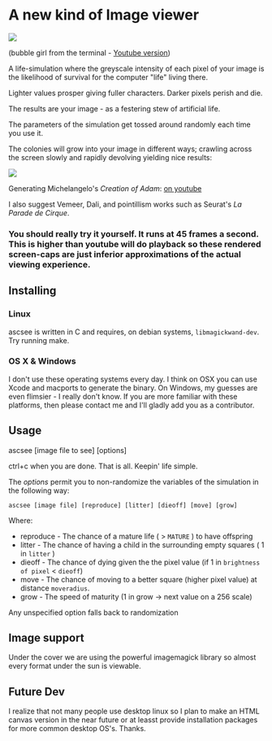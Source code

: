 # A new kind of Image viewer 
<img src=http://rt2.me/out.gif>

(bubble girl from the terminal - <a href=http://youtu.be/Opu6qvvbTOs>Youtube version</a>)

A life-simulation where the greyscale intensity of each pixel of your image is the likelihood of survival for the computer "life" living there.  

Lighter values prosper giving fuller characters.
Darker pixels perish and die.

The results are your image - as a festering stew of artificial life.

The parameters of the simulation get tossed around randomly each time you use it.

The colonies will grow into your image in different ways; crawling across the screen slowly and rapidly devolving yielding nice results:

<a href=http://i.imgur.com/tst3rYc.png><img src=http://i.imgur.com/tst3rYcl.jpg></a>

Generating Michelangelo's *Creation of Adam*: [on youtube](http://youtu.be/H4j-BkwMB20)

I also suggest Vemeer, Dali, and pointillism works such as Seurat's *La Parade de Cirque*.

### You should really try it yourself.  It runs at 45 frames a second. This is higher than youtube will do playback so these rendered screen-caps are just inferior approximations of the actual viewing experience.

## Installing

### Linux
ascsee is written in C and requires, on debian systems, `libmagickwand-dev`. Try running make.

### OS X & Windows
I don't use these operating systems every day.  I think on OSX you can use Xcode and macports to generate the binary.  On Windows, my guesses are even flimsier - I really don't know.  If you are more familiar with these platforms, then please contact me and I'll gladly add you as a contributor.

## Usage

ascsee [image file to see] [options]

ctrl+c when you are done.  That is all.  Keepin' life simple.

The *options* permit you to non-randomize the variables of the simulation in the following way:

    ascsee [image file] [reproduce] [litter] [dieoff] [move] [grow]

Where:

 * reproduce - The chance of a mature life ( > `MATURE` ) to have offspring 
 * litter - The chance of having a child in the surrounding empty squares ( 1 in `litter` )
 * dieoff - The chance of dying given the the pixel value (if 1 in `brightness of pixel` < `dieoff`)
 * move - The chance of moving to a better square (higher pixel value) at distance `moveradius`.
 * grow - The speed of maturity (1 in grow -> next value on a 256 scale)

Any unspecified option falls back to randomization

## Image support

Under the cover we are using the powerful imagemagick library so almost every format under the sun is viewable.

## Future Dev

I realize that not many people use desktop linux so I plan to make an HTML canvas version in the near future or at leasst provide installation packages for more common desktop OS's.  Thanks.
